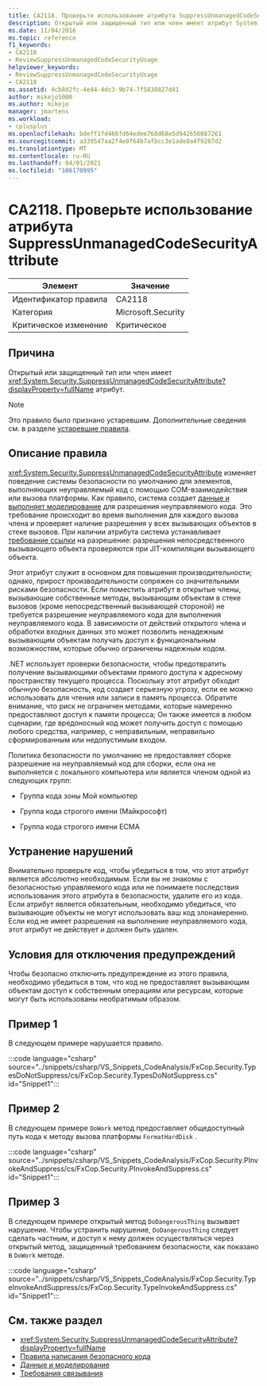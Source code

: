```yaml
---
title: CA2118. Проверьте использование атрибута SuppressUnmanagedCodeSecurityAttribute
description: Открытый или защищенный тип или член имеет атрибут System. Security. SuppressUnmanagedCodeSecurityAttribute.
ms.date: 11/04/2016
ms.topic: reference
f1_keywords:
- CA2118
- ReviewSuppressUnmanagedCodeSecurityUsage
helpviewer_keywords:
- ReviewSuppressUnmanagedCodeSecurityUsage
- CA2118
ms.assetid: 4cb8d2fc-4e44-4dc3-9b74-7f5838827d41
author: mikejo5000
ms.author: mikejo
manager: jmartens
ms.workload:
- cplusplus
ms.openlocfilehash: bdeff1fd466fd64edee768d68e5d942656087261
ms.sourcegitcommit: a339547aa2f4e0f64b7afbcc3e1ade0a4f9287d2
ms.translationtype: MT
ms.contentlocale: ru-RU
ms.lasthandoff: 04/01/2021
ms.locfileid: "106170995"
---
```

# <a name="ca2118-review-suppressunmanagedcodesecurityattribute-usage"></a>CA2118. Проверьте использование атрибута SuppressUnmanagedCodeSecurityAttribute

|Элемент|Значение|
|-|-|
|Идентификатор правила|CA2118|
|Категория|Microsoft.Security|
|Критическое изменение|Критическое|

## <a name="cause"></a>Причина
Открытый или защищенный тип или член имеет <xref:System.Security.SuppressUnmanagedCodeSecurityAttribute?displayProperty=fullName> атрибут.

> [!NOTE]
> Это правило было признано устаревшим. Дополнительные сведения см. в разделе [устаревшие правила](fxcop-unported-deprecated-rules.md).

## <a name="rule-description"></a>Описание правила

<xref:System.Security.SuppressUnmanagedCodeSecurityAttribute> изменяет поведение системы безопасности по умолчанию для элементов, выполняющих неуправляемый код с помощью COM-взаимодействия или вызова платформы. Как правило, система создает [данные и выполняет моделирование](/dotnet/framework/data/index) для разрешения неуправляемого кода. Это требование происходит во время выполнения для каждого вызова члена и проверяет наличие разрешения у всех вызывающих объектов в стеке вызовов. При наличии атрибута система устанавливает [требование ссылки](/dotnet/framework/misc/link-demands) на разрешение: разрешения непосредственного вызывающего объекта проверяются при JIT-компиляции вызывающего объекта.

Этот атрибут служит в основном для повышения производительности; однако, прирост производительности сопряжен со значительными рисками безопасности. Если поместить атрибут в открытые члены, вызывающие собственные методы, вызывающим объектам в стеке вызовов (кроме непосредственный вызывающей стороной) не требуется разрешение неуправляемого кода для выполнения неуправляемого кода. В зависимости от действий открытого члена и обработки входных данных это может позволить ненадежным вызывающим объектам получать доступ к функциональным возможностям, которые обычно ограничены надежным кодом.

.NET использует проверки безопасности, чтобы предотвратить получение вызывающими объектами прямого доступа к адресному пространству текущего процесса. Поскольку этот атрибут обходит обычную безопасность, код создает серьезную угрозу, если ее можно использовать для чтения или записи в память процесса. Обратите внимание, что риск не ограничен методами, которые намеренно предоставляют доступ к памяти процесса; Он также имеется в любом сценарии, где вредоносный код может получить доступ с помощью любого средства, например, с неправильным, неправильно сформированным или недопустимым входом.

Политика безопасности по умолчанию не предоставляет сборке разрешение на неуправляемый код для сборки, если она не выполняется с локального компьютера или является членом одной из следующих групп:

- Группа кода зоны Мой компьютер

- Группа кода строгого имени (Майкрософт)

- Группа кода строгого имени ECMA

## <a name="how-to-fix-violations"></a>Устранение нарушений

Внимательно проверьте код, чтобы убедиться в том, что этот атрибут является абсолютно необходимым. Если вы не знакомы с безопасностью управляемого кода или не понимаете последствия использования этого атрибута в безопасности, удалите его из кода. Если атрибут является обязательным, необходимо убедиться, что вызывающие объекты не могут использовать ваш код злонамеренно. Если код не имеет разрешения на выполнение неуправляемого кода, этот атрибут не действует и должен быть удален.

## <a name="when-to-suppress-warnings"></a>Условия для отключения предупреждений

Чтобы безопасно отключить предупреждение из этого правила, необходимо убедиться в том, что код не предоставляет вызывающим объектам доступ к собственным операциям или ресурсам, которые могут быть использованы необратимым образом.

## <a name="example-1"></a>Пример 1

В следующем примере нарушается правило.

:::code language="csharp" source="../snippets/csharp/VS_Snippets_CodeAnalysis/FxCop.Security.TypesDoNotSuppress/cs/FxCop.Security.TypesDoNotSuppress.cs" id="Snippet1":::

## <a name="example-2"></a>Пример 2

В следующем примере `DoWork` метод предоставляет общедоступный путь кода к методу вызова платформы `FormatHardDisk` .

:::code language="csharp" source="../snippets/csharp/VS_Snippets_CodeAnalysis/FxCop.Security.PInvokeAndSuppress/cs/FxCop.Security.PInvokeAndSuppress.cs" id="Snippet1":::

## <a name="example-3"></a>Пример 3

В следующем примере открытый метод `DoDangerousThing` вызывает нарушение. Чтобы устранить нарушение, `DoDangerousThing` следует сделать частным, и доступ к нему должен осуществляться через открытый метод, защищенный требованием безопасности, как показано в `DoWork` методе.

:::code language="csharp" source="../snippets/csharp/VS_Snippets_CodeAnalysis/FxCop.Security.TypeInvokeAndSuppress/cs/FxCop.Security.TypeInvokeAndSuppress.cs" id="Snippet1":::

## <a name="see-also"></a>См. также раздел

- <xref:System.Security.SuppressUnmanagedCodeSecurityAttribute?displayProperty=fullName>
- [Правила написания безопасного кода](/dotnet/standard/security/secure-coding-guidelines)
- [Данные и моделирование](/dotnet/framework/data/index)
- [Требования связывания](/dotnet/framework/misc/link-demands)
